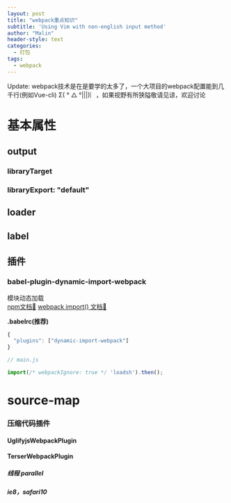 ```yaml
---
layout: post
title: "webpack重点知识"
subtitle: 'Using Vim with non-english input method'
author: "Malin"
header-style: text
categories:
  - 打包
tags:
  - webpack
---
```


Update: webpack技术是在是要学的太多了，一个大项目的webpack配置能到几千行(例如Vue-cli)   Σ( ° △ °|||)︴，如果视野有所狭隘敬请见谅，欢迎讨论

<!--more-->

# 基本属性
## output
### libraryTarget
### libraryExport: "default"
## loader
## label

## 插件
### babel-plugin-dynamic-import-webpack

模块动态加载  
[npm文档📖](http://npm.taobao.org/package/babel-plugin-dynamic-import-webpack) 
[webpack import() 文档📖](https://webpack.js.org/api/module-methods/#import) 

**.babelrc(推荐)**

```js
{
  "plugins": ["dynamic-import-webpack"]
}

// main.js

import(/* webpackIgnore: true */ 'loadsh').then();
```

# source-map

### 压缩代码插件
#### UglifyjsWebpackPlugin
#### TerserWebpackPlugin
##### 线程 parallel
##### ie8，safari10
